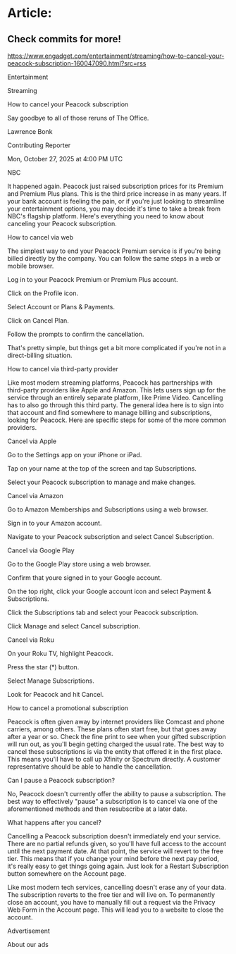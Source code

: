 # Article:

## Check commits for more!
https://www.engadget.com/entertainment/streaming/how-to-cancel-your-peacock-subscription-160047090.html?src=rss

Entertainment

Streaming

How to cancel your Peacock subscription

Say goodbye to all of those reruns of The Office.

Lawrence Bonk

Contributing Reporter

Mon, October 27, 2025 at 4:00 PM UTC

NBC

It happened again. Peacock just raised subscription prices for its Premium and Premium Plus plans. This is the third price increase in as many years. If your bank account is feeling the pain, or if you're just looking to streamline your entertainment options, you may decide it's time to take a break from NBC's flagship platform. Here's everything you need to know about canceling your Peacock subscription.

How to cancel via web

The simplest way to end your Peacock Premium service is if you're being billed directly by the company. You can follow the same steps in a web or mobile browser.

Log in to your Peacock Premium or Premium Plus account.

Click on the Profile icon.

Select Account or Plans & Payments.

Click on Cancel Plan.

Follow the prompts to confirm the cancellation.

That's pretty simple, but things get a bit more complicated if you're not in a direct-billing situation.

How to cancel via third-party provider

Like most modern streaming platforms, Peacock has partnerships with third-party providers like Apple and Amazon. This lets users sign up for the service through an entirely separate platform, like Prime Video. Cancelling has to also go through this third party. The general idea here is to sign into that account and find somewhere to manage billing and subscriptions, looking for Peacock. Here are specific steps for some of the more common providers.

Cancel via Apple

Go to the Settings app on your iPhone or iPad.

Tap on your name at the top of the screen and tap Subscriptions.

Select your Peacock subscription to manage and make changes.

Cancel via Amazon

Go to Amazon Memberships and Subscriptions using a web browser.

Sign in to your Amazon account.

Navigate to your Peacock subscription and select Cancel Subscription.

Cancel via Google Play

Go to the Google Play store using a web browser.

Confirm that youre signed in to your Google account.

On the top right, click your Google account icon and select Payment & Subscriptions.

Click the Subscriptions tab and select your Peacock subscription.

Click Manage and select Cancel subscription.

Cancel via Roku

On your Roku TV, highlight Peacock.

Press the star (*) button.

Select Manage Subscriptions.

Look for Peacock and hit Cancel.

How to cancel a promotional subscription

Peacock is often given away by internet providers like Comcast and phone carriers, among others. These plans often start free, but that goes away after a year or so. Check the fine print to see when your gifted subscription will run out, as you'll begin getting charged the usual rate. The best way to cancel these subscriptions is via the entity that offered it in the first place. This means you'll have to call up Xfinity or Spectrum directly. A customer representative should be able to handle the cancellation.

Can I pause a Peacock subscription?

No, Peacock doesn't currently offer the ability to pause a subscription. The best way to effectively "pause" a subscription is to cancel via one of the aforementioned methods and then resubscribe at a later date.

What happens after you cancel?

Cancelling a Peacock subscription doesn't immediately end your service. There are no partial refunds given, so you'll have full access to the account until the next payment date. At that point, the service will revert to the free tier. This means that if you change your mind before the next pay period, it's really easy to get things going again. Just look for a Restart Subscription button somewhere on the Account page.

Like most modern tech services, cancelling doesn't erase any of your data. The subscription reverts to the free tier and will live on. To permanently close an account, you have to manually fill out a request via the Privacy Web Form in the Account page. This will lead you to a website to close the account.

Advertisement

About our ads